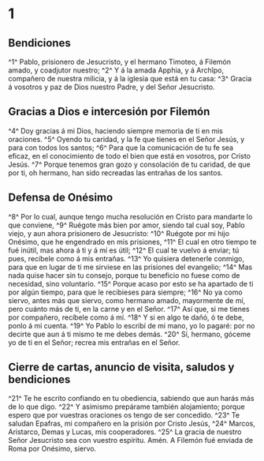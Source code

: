 # 1 
## Bendiciones
^1^ Pablo, prisionero de Jesucristo, y el hermano Timoteo, á Filemón amado, y coadjutor nuestro; ^2^ Y á la amada Apphia, y á Archîpo, compañero de nuestra milicia, y á la iglesia que está en tu casa: ^3^ Gracia á vosotros y paz de Dios nuestro Padre, y del Señor Jesucristo.

## Gracias a Dios e intercesión por Filemón
^4^ Doy gracias á mi Dios, haciendo siempre memoria de ti en mis oraciones. ^5^ Oyendo tu caridad, y la fe que tienes en el Señor Jesús, y para con todos los santos; ^6^ Para que la comunicación de tu fe sea eficaz, en el conocimiento de todo el bien que está en vosotros, por Cristo Jesús. ^7^ Porque tenemos gran gozo y consolación de tu caridad, de que por ti, oh hermano, han sido recreadas las entrañas de los santos.

## Defensa de Onésimo
^8^ Por lo cual, aunque tengo mucha resolución en Cristo para mandarte lo que conviene, ^9^ Ruégote más bien por amor, siendo tal cual soy, Pablo viejo, y aun ahora prisionero de Jesucristo: ^10^ Ruégote por mi hijo Onésimo, que he engendrado en mis prisiones, ^11^ El cual en otro tiempo te fué inútil, mas ahora á ti y á mí es útil; ^12^ El cual te vuelvo á enviar; tú pues, recíbele como á mis entrañas. ^13^ Yo quisiera detenerle conmigo, para que en lugar de ti me sirviese en las prisiones del evangelio; ^14^ Mas nada quise hacer sin tu consejo, porque tu beneficio no fuese como de necesidad, sino voluntario. ^15^ Porque acaso por esto se ha apartado de ti por algún tiempo, para que le recibieses para siempre; ^16^ No ya como siervo, antes más que siervo, como hermano amado, mayormente de mí, pero cuánto más de ti, en la carne y en el Señor. ^17^ Así que, si me tienes por compañero, recíbele como á mí. ^18^ Y si en algo te dañó, ó te debe, ponlo á mi cuenta. ^19^ Yo Pablo lo escribí de mi mano, yo lo pagaré: por no decirte que aun á ti mismo te me debes demás. ^20^ Sí, hermano, góceme yo de ti en el Señor; recrea mis entrañas en el Señor.

## Cierre de cartas, anuncio de visita, saludos y bendiciones
^21^ Te he escrito confiando en tu obediencia, sabiendo que aun harás más de lo que digo. ^22^ Y asimismo prepárame también alojamiento; porque espero que por vuestras oraciones os tengo de ser concedido. ^23^ Te saludan Epafras, mi compañero en la prisión por Cristo Jesús, ^24^ Marcos, Aristarco, Demas y Lucas, mis cooperadores. ^25^ La gracia de nuestro Señor Jesucristo sea con vuestro espíritu. Amén. A Filemón fué enviada de Roma por Onésimo, siervo. 
